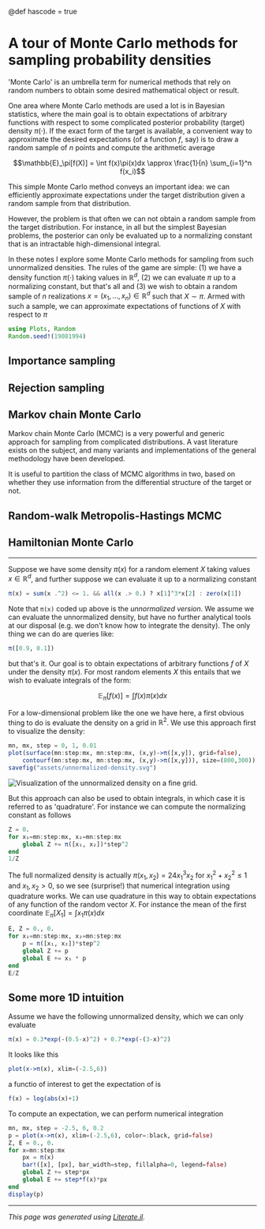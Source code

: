 
@def hascode = true

# A tour of Monte Carlo methods for sampling probability densities

'Monte Carlo' is an umbrella term for numerical methods that rely on
random numbers to obtain some desired mathematical object or result.

One area where Monte Carlo methods are used a lot is in Bayesian
statistics, where the main goal is to obtain expectations of arbitrary
functions with respect to some complicated posterior probability (target) density
$\pi(\cdot)$. If the exact form of the target is available, a convenient way
to approximate the desired expectations (of a function $f$, say) is to draw
a random sample of $n$ points and compute the arithmetic average

$$\mathbb{E}_\pi[f(X)] = \int f(x)\pi(x)dx \approx \frac{1}{n} \sum_{i=1}^n f(x_i)$$

This simple Monte Carlo method conveys an important idea: we can efficiently
approximate expectations under the target distribution given a random sample
from that distribution.

However, the problem is that often we can not obtain a random sample from the
target distribution. For instance, in all but the simplest Bayesian problems,
the posterior can only be evaluated up to a normalizing constant that is an
intractable high-dimensional integral.

In these notes I explore some Monte Carlo methods for sampling from such
unnormalized densities. The rules of the game are simple: (1) we have a density
function $\pi(\cdot)$ taking values in $\mathbb{R}^d$, (2) we can evaluate $\pi$
up to a normalizing constant, but that's all and (3) we wish to obtain a
random sample of $n$ realizations $x = (x_1, \dots, x_n) \in \mathbb{R}^d$ such
that $X \sim \pi$. Armed with such a sample, we can approximate expectations
of functions of $X$ with respect to $\pi$

```julia
using Plots, Random
Random.seed!(19081994)
```

## Importance sampling

## Rejection sampling

## Markov chain Monte Carlo

Markov chain Monte Carlo (MCMC) is a very powerful and generic approach
for sampling from complicated distributions. A vast literature exists on the
subject, and many variants and implementations of the general methodology
have been developed.

It is useful to partition the class of MCMC algorithms in two, based on
whether they use information from the differential structure of the target
or not.

## Random-walk Metropolis-Hastings MCMC

## Hamiltonian Monte Carlo

------------------------------------------------------------------------------

Suppose we have some density $\pi(x)$ for a random element $X$ taking values
$x \in \mathbb{R}^d$, and further suppose we can evaluate it up to a
normalizing constant

```julia
π(x) = sum(x .^2) <= 1. && all(x .> 0.) ? x[1]^3*x[2] : zero(x[1])
```

Note that `π(x)` coded up above is the *unnormalized version*. We assume we
can evaluate the unnormalized density, but have no further analytical tools
at our disposal (e.g. we don't know how to integrate the density). The only
thing we can do are queries like:

```julia
π([0.9, 0.1])
```

but that's it. Our goal is to obtain expectations of arbitrary functions $f$
of $X$ under the density $\pi(x)$. For most random elements $X$ this entails
that we wish to evaluate integrals of the form:

$$\mathbb{E}_\pi[f(x)] = \int f(x)\pi(x)dx $$

For a low-dimensional problem like the one we have here, a first obvious thing
to do is evaluate the density on a grid in $\mathbb{R}^2$. We use this approach
first to visualize the density:

```julia
mn, mx, step = 0, 1, 0.01
plot(surface(mn:step:mx, mn:step:mx, (x,y)->π([x,y]), grid=false),
    contourf(mn:step:mx, mn:step:mx, (x,y)->π([x,y])), size=(800,300))
savefig("assets/unnormalized-density.svg")
```

![Visualization of the unnormalized density on a fine grid.](assets/unnormalized-density.svg)

But this approach can also be used to obtain integrals, in which case it is
referred to as 'quadrature'. For instance we can compute the normalizing
constant as follows

```julia
Z = 0.
for x₁=mn:step:mx, x₂=mn:step:mx
    global Z += π([x₁, x₂])*step^2
end
1/Z
```

The full normalized density is actually $\pi(x_1, x_2) = 24 x_1^3 x_2$
for $x_1^2 + x_2^2 \le 1$ and $x_1, x_2 > 0$, so we see (surprise!) that numerical
integration using quadrature works. We can use quadrature in this way to obtain
expectations of any function of the random vector $X$. For instance the mean
of the first coordinate $\mathbb{E}_\pi[X_1] = \int x_1 \pi(x) dx$

```julia
E, Z = 0., 0.
for x₁=mn:step:mx, x₂=mn:step:mx
    p = π([x₁, x₂])*step^2
    global Z += p
    global E += x₁ * p
end
E/Z
```

## Some more 1D intuition

Assume we have the following unnormalized density, which we can only evaluate

```julia
π(x) = 0.3*exp(-(0.5-x)^2) + 0.7*exp(-(3-x)^2)
```

It looks like this

```julia
plot(x->π(x), xlim=(-2.5,6))
```

a functio of interest to get the expectation of is

```julia
f(x) = log(abs(x)+1)
```

To compute an expectation, we can perform numerical integration

```julia
mn, mx, step = -2.5, 6, 0.2
p = plot(x->π(x), xlim=(-2.5,6), color=:black, grid=false)
Z, E = 0., 0.
for x=mn:step:mx
    px = π(x)
    bar!([x], [px], bar_width=step, fillalpha=0, legend=false)
    global Z += step*px
    global E += step*f(x)*px
end
display(p)
```

---

*This page was generated using [Literate.jl](https://github.com/fredrikekre/Literate.jl).*

